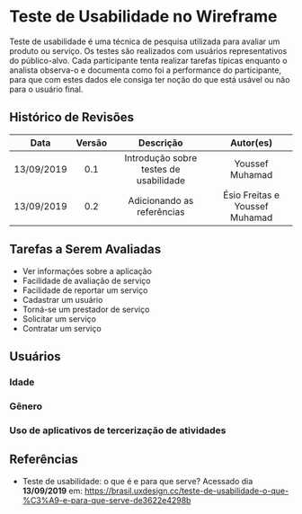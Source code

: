 # Teste de Usabilidade no Wireframe

Teste de usabilidade é uma técnica de pesquisa utilizada para avaliar um produto ou serviço. Os testes são realizados com usuários representativos do público-alvo. Cada participante tenta realizar tarefas típicas enquanto o analista observa-o e documenta como foi a performance do participante, para que com estes dados ele consiga ter noção do que está usável ou não para o usuário final.

## Histórico de Revisões

| Data           |       Versão |             Descrição | Autor(es) |
| :--: | :----: | :-------: | :-------: |
| 13/09/2019     |       0.1       |             Introdução sobre testes de usabilidade           |     Youssef Muhamad      |
| 13/09/2019     |       0.2       |             Adicionando as referências           |     Ésio Freitas e Youssef Muhamad      |

## Tarefas a Serem Avaliadas

* Ver informações sobre a aplicação
* Facilidade de avaliação de serviço
* Facilidade de reportar um serviço
* Cadastrar um usuário 
* Torná-se um prestador de serviço
* Solicitar um serviço
* Contratar um serviço

## Usuários 

### Idade

### Gênero

### Uso de aplicativos de tercerização de atividades

## Referências
- Teste de usabilidade: o que é e para que serve? Acessado dia **13/09/2019** em: <https://brasil.uxdesign.cc/teste-de-usabilidade-o-que-%C3%A9-e-para-que-serve-de3622e4298b>
